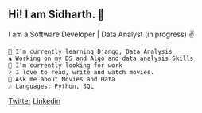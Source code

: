 ## Hi! I am Sidharth. 👋

I am a Software Developer | Data Analyst (in progress) ✌

    🌱 I’m currently learning Django, Data Analysis
    ♞ Working on my DS and Algo and data analysis Skills
    🔭 I’m currently looking for work
    ✓ I love to read, write and watch movies.  
    💬 Ask me about Movies and Data
    🎶 Languages: Python, SQL 
    

[Twitter](https://twitter.com/siddbadal)  [Linkedin](https://www.linkedin.com/in/siddharthbadal/) 
   
       
<!--
**Siddharthbadal/Siddharthbadal** is a ✨ _special_ ✨ repository because its `README.md` (this file) appears on your GitHub profile.

Here are some ideas to get you started:

- 🔭 I’m currently working on ...
- 🌱 I’m currently learning ...
- 👯 I’m looking to collaborate on ...
- 🤔 I’m looking for help with ...
- 💬 Ask me about ...
- 📫 How to reach me: ...
- 😄 Pronouns: ...
- ⚡ Fun fact: ...
-->
